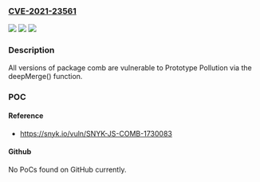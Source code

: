 ### [CVE-2021-23561](https://cve.mitre.org/cgi-bin/cvename.cgi?name=CVE-2021-23561)
![](https://img.shields.io/static/v1?label=Product&message=comb&color=blue)
![](https://img.shields.io/static/v1?label=Version&message=%3E%3D%200%20&color=brighgreen)
![](https://img.shields.io/static/v1?label=Vulnerability&message=Prototype%20Pollution&color=brighgreen)

### Description

All versions of package comb are vulnerable to Prototype Pollution via the deepMerge() function.

### POC

#### Reference
- https://snyk.io/vuln/SNYK-JS-COMB-1730083

#### Github
No PoCs found on GitHub currently.

